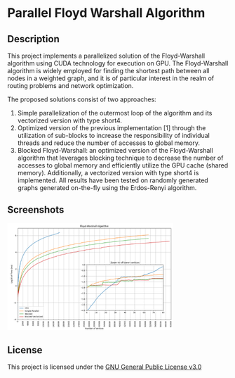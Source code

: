 # Parallel Floyd Warshall Algorithm



## Description
This project implements a parallelized solution of the Floyd-Warshall algorithm using CUDA technology for execution on GPU. The Floyd-Warshall algorithm is widely employed for finding the shortest path between all nodes in a weighted graph, and it is of particular interest in the realm of routing problems and network optimization.

The proposed solutions consist of two approaches:

1. Simple parallelization of the outermost loop of the algorithm and its vectorized version with type short4.
2. Optimized version of the previous implementation [1] through the utilization of sub-blocks to increase the responsibility of individual threads and reduce the number of accesses to global memory.
3. Blocked Floyd-Warshall: an optimized version of the Floyd-Warshall algorithm that leverages blocking technique to decrease the number of accesses to global memory and efficiently utilize the GPU cache (shared memory). Additionally, a vectorized version with type short4 is implemented.
All results have been tested on randomly generated graphs generated on-the-fly using the Erdos-Renyi algorithm.


## Screenshots
<img src="./images/final_results.png" width=75% height=75%>


## License
This project is licensed under the [GNU General Public License v3.0](LICENSE)

